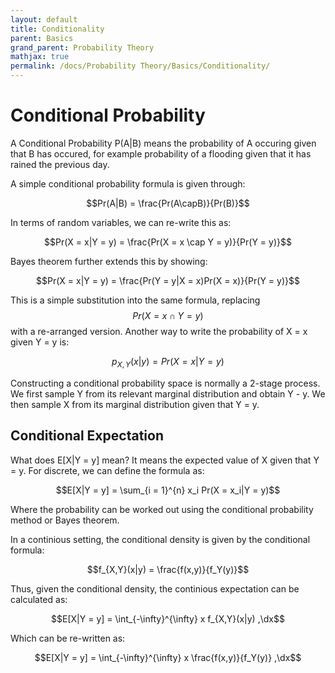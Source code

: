 ```yaml
---
layout: default
title: Conditionality
parent: Basics
grand_parent: Probability Theory
mathjax: true
permalink: /docs/Probability Theory/Basics/Conditionality/
---
```

# Conditional Probability
A Conditional Probability P(A|B) means the probability of A occuring given that B has occured, for example probability of a flooding given that it has rained the previous day.

<div class="code-example" markdown="1">
A simple conditional probability formula is given through:

$$Pr(A|B) = \frac{Pr(A\capB)}{Pr(B)}$$

In terms of random variables, we can re-write this as:

$$Pr(X = x|Y = y) = \frac{Pr(X = x \cap Y = y)}{Pr(Y = y)}$$

Bayes theorem further extends this by showing:

$$Pr(X = x|Y = y) = \frac{Pr(Y = y|X = x)Pr(X = x)}{Pr(Y = y)}$$

This is a simple substitution into the same formula, replacing $$Pr(X = x \cap Y = y)$$ with a re-arranged version.
Another way to write the probability of X = x given Y = y is:

$$p_{X,Y}(x|y) = Pr(X = x| Y = y)$$
</div>

Constructing a conditional probability space is normally a 2-stage process. We first sample Y from its relevant marginal distribution and obtain Y - y. We then sample X from its marginal distribution given that Y = y.

## Conditional Expectation
What does E[X|Y = y] mean? It means the expected value of X given that Y = y. For discrete, we can define the formula as:

$$E[X|Y = y] = \sum_{i = 1}^{n} x_i Pr(X = x_i|Y = y)$$

Where the probability can be worked out using the conditional probability method or Bayes theorem.

In a continious setting, the conditional density is given by the conditional formula:

$$f_{X,Y}(x|y) = \frac{f(x,y)}{f_Y(y)}$$

Thus, given the conditional density, the continious expectation can be calculated as:

$$E[X|Y = y] = \int_{-\infty}^{\infty} x f_{X,Y}(x|y) ,\dx$$

Which can be re-written as:

$$E[X|Y = y] = \int_{-\infty}^{\infty} x \frac{f(x,y)}{f_Y(y)} ,\dx$$

